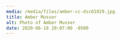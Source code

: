 ```yaml
---
media: /media/files/amber-cc-dsc01029.jpg
title: Amber Musser
alt: Photo of Amber Musser
date: 2020-06-18 20:07:00 -0500
---
```

